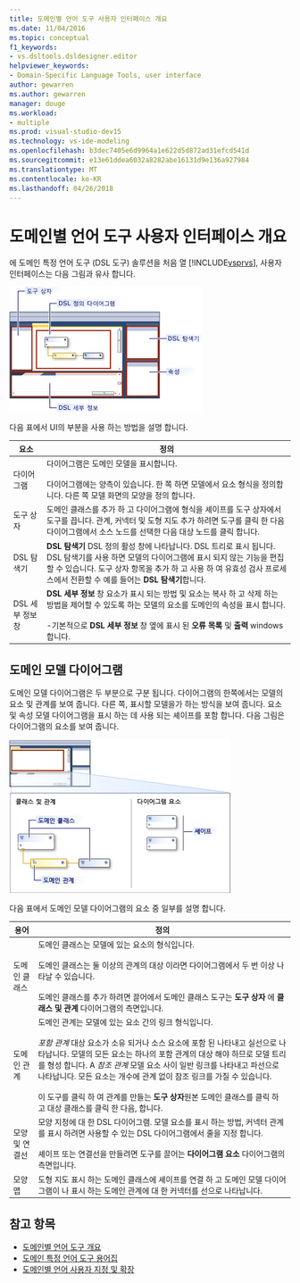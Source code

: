 ```yaml
---
title: 도메인별 언어 도구 사용자 인터페이스 개요
ms.date: 11/04/2016
ms.topic: conceptual
f1_keywords:
- vs.dsltools.dsldesigner.editor
helpviewer_keywords:
- Domain-Specific Language Tools, user interface
author: gewarren
ms.author: gewarren
manager: douge
ms.workload:
- multiple
ms.prod: visual-studio-dev15
ms.technology: vs-ide-modeling
ms.openlocfilehash: b3dec7405e6d9964a1e622d5d872ad31efcd541d
ms.sourcegitcommit: e13e61ddea6032a8282abe16131d9e136a927984
ms.translationtype: MT
ms.contentlocale: ko-KR
ms.lasthandoff: 04/26/2018
---
```

# <a name="overview-of-the-domain-specific-language-tools-user-interface"></a>도메인별 언어 도구 사용자 인터페이스 개요
에 도메인 특정 언어 도구 (DSL 도구) 솔루션을 처음 열 [!INCLUDE[vsprvs](../code-quality/includes/vsprvs_md.md)], 사용자 인터페이스는 다음 그림과 유사 합니다.

 ![dsl 디자이너](../modeling/media/dsl_designer.png "dsl_designer")

 다음 표에서 UI의 부분을 사용 하는 방법을 설명 합니다.

|**요소**|**정의**|
|-----------------|--------------------|
|다이어그램|다이어그램은 도메인 모델을 표시합니다.<br /><br /> 다이어그램에는 양측이 있습니다. 한 쪽 하면 모델에서 요소 형식을 정의합니다. 다른 쪽 모델 화면의 모양을 정의 합니다.|
|도구 상자|도메인 클래스를 추가 하 고 다이어그램에 형식을 셰이프를 도구 상자에서 도구를 끕니다. 관계, 커넥터 및 도형 지도 추가 하려면 도구를 클릭 한 다음 다이어그램에서 소스 노드를 선택한 다음 대상 노드를 클릭 합니다.|
|DSL 탐색기|**DSL 탐색기** DSL 정의 활성 창에 나타납니다. DSL 트리로 표시 됩니다. DSL 탐색기를 사용 하면 모델의 다이어그램에 표시 되지 않는 기능을 편집할 수 있습니다. 도구 상자 항목을 추가 하 고 사용 하 여 유효성 검사 프로세스에서 전환할 수 예를 들어는 **DSL 탐색기**합니다.|
|DSL 세부 정보 창|**DSL 세부 정보** 창 요소가 표시 되는 방법 및 요소는 복사 하 고 삭제 하는 방법을 제어할 수 있도록 하는 모델의 요소를 도메인의 속성을 표시 합니다.<br /><br /> -기본적으로 **DSL 세부 정보** 창 옆에 표시 된 **오류 목록** 및 **출력** windows 합니다.|

## <a name="the-domain-model-diagram"></a>도메인 모델 다이어그램
 도메인 모델 다이어그램은 두 부분으로 구분 됩니다. 다이어그램의 한쪽에서는 모델의 요소 및 관계를 보여 줍니다. 다른 쪽, 표시할 모델을가 하는 방식을 보여 줍니다. 요소 및 속성 모델 다이어그램을 표시 하는 데 사용 되는 셰이프를 포함 합니다. 다음 그림은 다이어그램의 요소를 보여 줍니다.

 ![스윔 레인이 있는 dsl 디자이너](../modeling/media/dsl_desinger.png "dsl_desinger")

 다음 표에서 도메인 모델 다이어그램의 요소 중 일부를 설명 합니다.

|**용어**|**정의**|
|--------------|--------------------|
|도메인 클래스|도메인 클래스는 모델에 있는 요소의 형식입니다.<br /><br /> 도메인 클래스는 둘 이상의 관계의 대상 이라면 다이어그램에서 두 번 이상 나타날 수 있습니다.<br /><br /> 도메인 클래스를 추가 하려면 끌어에서 도메인 클래스 도구는 **도구 상자** 에 **클래스 및 관계** 다이어그램의 측면입니다.|
|도메인 관계|도메인 관계는 모델에 있는 요소 간의 링크 형식입니다.<br /><br /> *포함 관계* 대상 요소가 소유 되거나 소스 요소에 포함 된 나타내고 실선으로 나타납니다. 모델의 모든 요소는 하나의 포함 관계의 대상 해야 하므로 모델 트리를 형성 합니다. A *참조 관계* 모델 요소 사이 일반 링크를 나타내고 파선으로 나타납니다. 모든 요소는 개수에 관계 없이 참조 링크를 가질 수 있습니다.<br /><br /> 이 도구를 클릭 하 여 관계를 만들는 **도구 상자**원본 도메인 클래스를 클릭 하 고 대상 클래스를 클릭 한 다음, 합니다.|
|모양 및 연결선|모양 지정에 대 한 DSL 다이어그램. 모델 요소를 표시 하는 방법, 커넥터 관계를 표시 하려면 사용할 수 있는 DSL 다이어그램에서 줄을 지정 합니다.<br /><br /> 셰이프 또는 연결선을 만들려면 도구를 끌어는 **다이어그램 요소** 다이어그램의 측면입니다.|
|모양 맵|도형 지도 표시 하는 도메인 클래스에 셰이프를 연결 하 고 도메인 모델 다이어그램이 나 표시 하는 도메인 관계에 대 한 커넥터를 선으로 나타납니다.|

## <a name="see-also"></a>참고 항목

- [도메인별 언어 도구 개요](../modeling/overview-of-domain-specific-language-tools.md)
- [도메인 특정 언어 도구 용어집](http://msdn.microsoft.com/ca5e84cb-a315-465c-be24-76aa3df276aa)
- [도메인별 언어 사용자 지정 및 확장](../modeling/customizing-and-extending-a-domain-specific-language.md)